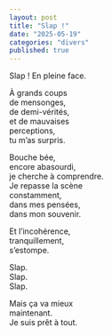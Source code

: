 ```yaml
---
layout: post
title: "Slap !"
date: "2025-05-19"
categories: "divers"
published: true
---
```


Slap ! En pleine face.  

À grands coups  
de mensonges,  
de demi-vérités,  
et de mauvaises  
perceptions,  
tu m’as surpris.  

Bouche bée,  
encore abasourdi,  
je cherche à comprendre.  
Je repasse la scène  
constamment,  
dans mes pensées,  
dans mon souvenir.  

Et l’incohérence,  
tranquillement,  
s’estompe.  

Slap.  
Slap.  
Slap.  

Mais ça va mieux  
maintenant.  
Je suis prêt à tout.  
